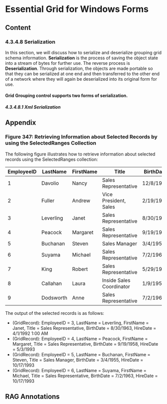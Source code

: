<!--
source: image
domain: syncfusion-sdk
task: pdf-ocr-to-markdown
language: en
source_filename: page_938.jpeg
document_name: grid
page_number: 938
page_id: grid#page_938
product: Syncfusion Winforms
version: 11.4.0.26
timestamp: 2025-08-09T06:53:23Z
fidelity: lossless
-->

# Essential Grid for Windows Forms

## Content

### 4.3.4.8 Serialization

In this section, we will discuss how to serialize and deserialize grouping grid schema information. **Serialization** is the process of saving the object state into a stream of bytes for further use. The reverse process is **Deserialization**. Through serialization, the objects are made portable so that they can be serialized at one end and then transferred to the other end of a network where they will again be deserialized into its original form for use.

#### Grid Grouping control supports two forms of serialization.

##### 4.3.4.8.1 Xml Serialization

## Appendix

### Figure 347: Retrieving Information about Selected Records by using the SelectedRanges Collection

The following figure illustrates how to retrieve information about selected records using the SelectedRanges collection:

| EmployeeID | LastName  | FirstName | Title                    | BirthDate | HireDate           |
|------------|-----------|-----------|--------------------------|-----------|--------------------|
| 1          | Davolio    | Nancy     | Sales Representative     | 12/8/1968 | 5/1/1992          |
| 2          | Fuller     | Andrew    | Vice President, Sales    | 2/19/1952 | 8/14/1992         |
| 3          | Leverling  | Janet     | Sales Representative     | 8/30/1963 | 4/1/1992 1:00 AM  |
| 4          | Peacock    | Margaret  | Sales Representative     | 9/19/1958 | 5/3/1993          |
| 5          | Buchanan   | Steven    | Sales Manager           | 3/4/1955  | 10/17/1993        |
| 6          | Suyama     | Michael   | Sales Representative     | 7/2/1963  | 10/17/1993        |
| 7          | King       | Robert    | Sales Representative     | 5/29/1960 | 1/2/1994          |
| 8          | Callahan   | Laura     | Inside Sales Coordinator | 1/9/1958  | 3/5/1994          |
| 9          | Dodsworth  | Anne      | Sales Representative     | 7/2/1969  | 11/15/1994        |

The output of the selected records is as follows:

- (GridRecord): EmployeeID = 3, LastName = Leverling, FirstName = Janet, Title = Sales Representative, BirthDate = 8/30/1963, HireDate = 4/1/1992 1:00 AM
- (GridRecord): EmployeeID = 4, LastName = Peacock, FirstName = Margaret, Title = Sales Representative, BirthDate = 9/19/1958, HireDate = 5/3/1993
- (GridRecord): EmployeeID = 5, LastName = Buchanan, FirstName = Steven, Title = Sales Manager, BirthDate = 3/4/1955, HireDate = 10/17/1993
- (GridRecord): EmployeeID = 6, LastName = Suyama, FirstName = Michael, Title = Sales Representative, BirthDate = 7/2/1963, HireDate = 10/17/1993

## RAG Annotations

<!-- tags: [Syncfusion Winforms, Serialization, Deserialization, Grid Grouping] keywords: [SelectedRanges, Xml Serialization, Object State, Portable Objects] -->